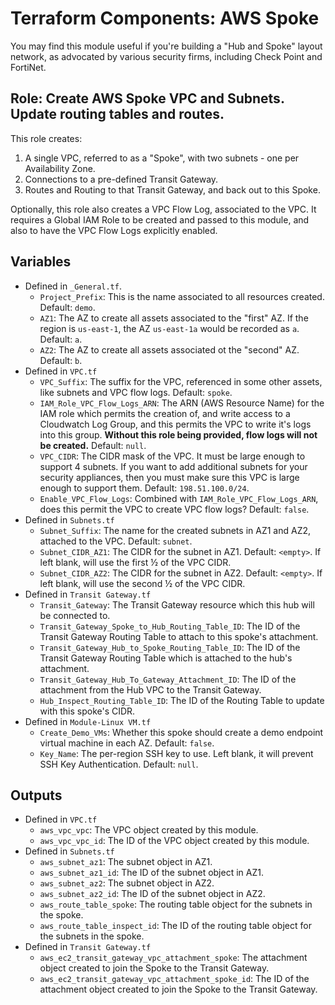# Terraform Components: AWS Spoke

You may find this module useful if you're building a "Hub and Spoke" layout network, as advocated
by various security firms, including Check Point and FortiNet.

## Role: Create AWS Spoke VPC and Subnets. Update routing tables and routes.

This role creates:

1. A single VPC, referred to as a "Spoke", with two subnets - one per Availability Zone.
2. Connections to a pre-defined Transit Gateway.
3. Routes and Routing to that Transit Gateway, and back out to this Spoke.

Optionally, this role also creates a VPC Flow Log, associated to the VPC. It requires a Global
IAM Role to be created and passed to this module, and also to have the VPC Flow Logs explicitly
enabled.

## Variables

* Defined in `_General.tf`.
  * `Project_Prefix`: This is the name associated to all resources created. Default: `demo`.
  * `AZ1`: The AZ to create all assets associated to the "first" AZ. If the region is `us-east-1`,
  the AZ `us-east-1a` would be recorded as `a`. Default: `a`.
  * `AZ2`: The AZ to create all assets associated ot the "second" AZ. Default: `b`.
* Defined in `VPC.tf`
  * `VPC_Suffix`: The suffix for the VPC, referenced in some other assets, like subnets and VPC
  flow logs. Default: `spoke`.
  * `IAM_Role_VPC_Flow_Logs_ARN`: The ARN (AWS Resource Name) for the IAM role which permits the
  creation of, and write access to a Cloudwatch Log Group, and this permits the VPC to write it's
  logs into this group. **Without this role being provided, flow logs will not be created.**
  Default: `null`.
  * `VPC_CIDR`: The CIDR mask of the VPC. It must be large enough to support 4 subnets. If you want
  to add additional subnets for your security appliances, then you must make sure this VPC is large
  enough to support them. Default: `198.51.100.0/24`.
  * `Enable_VPC_Flow_Logs`: Combined with `IAM_Role_VPC_Flow_Logs_ARN`, does this permit the VPC
  to create VPC flow logs? Default: `false`.
* Defined in `Subnets.tf`
  * `Subnet_Suffix`: The name for the created subnets in AZ1 and AZ2, attached to the VPC. Default:
  `subnet`.
  * `Subnet_CIDR_AZ1`: The CIDR for the subnet in AZ1. Default: `<empty>`. If left blank, will use
  the first ½ of the VPC CIDR.
  * `Subnet_CIDR_AZ2`: The CIDR for the subnet in AZ2. Default: `<empty>`. If left blank, will use
  the second ½ of the VPC CIDR.
* Defined in `Transit Gateway.tf`
  * `Transit_Gateway`: The Transit Gateway resource which this hub will be connected to.
  * `Transit_Gateway_Spoke_to_Hub_Routing_Table_ID`: The ID of the Transit Gateway Routing Table to
  attach to this spoke's attachment.
  * `Transit_Gateway_Hub_to_Spoke_Routing_Table_ID`: The ID of the Transit Gateway Routing Table
  which is attached to the hub's attachment.
  * `Transit_Gateway_Hub_To_Gateway_Attachment_ID`: The ID of the attachment from the Hub VPC to
  the Transit Gateway.
  * `Hub_Inspect_Routing_Table_ID`: The ID of the Routing Table to update with this spoke's CIDR.
* Defined in `Module-Linux VM.tf`
  * `Create_Demo_VMs`: Whether this spoke should create a demo endpoint virtual machine in each AZ.
  Default: `false`.
  * `Key_Name`: The per-region SSH key to use. Left blank, it will prevent SSH Key Authentication.
  Default: `null`.

## Outputs

* Defined in `VPC.tf`
  * `aws_vpc_vpc`: The VPC object created by this module.
  * `aws_vpc_vpc_id`: The ID of the VPC object created by this module.
* Defined in `Subnets.tf`
  * `aws_subnet_az1`: The subnet object in AZ1.
  * `aws_subnet_az1_id`: The ID of the subnet object in AZ1.
  * `aws_subnet_az2`: The subnet object in AZ2.
  * `aws_subnet_az2_id`: The ID of the subnet object in AZ2.
  * `aws_route_table_spoke`: The routing table object for the subnets in the spoke.
  * `aws_route_table_inspect_id`: The ID of the routing table object for the subnets in the spoke.
* Defined in `Transit Gateway.tf`
  * `aws_ec2_transit_gateway_vpc_attachment_spoke`: The attachment object created to join the Spoke
  to the Transit Gateway.
  * `aws_ec2_transit_gateway_vpc_attachment_spoke_id`: The ID of the attachment object created to
  join the Spoke to the Transit Gateway.
